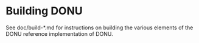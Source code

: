 Building DONU
================

See doc/build-*.md for instructions on building the various
elements of the DONU reference implementation of DONU.
